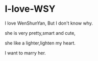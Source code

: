 # I-love-WSY

I  love WenShunYan, But I don't know why.

she is very pretty,smart and cute,

she like a lighter,lighten my heart.

I want to marry her.
